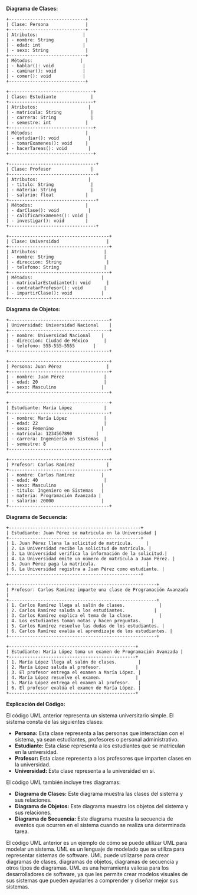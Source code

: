 **Diagrama de Clases:**

```
+-----------------------------+
| Clase: Persona              |
+-----------------------------+
| Atributos:                 |
| - nombre: String            |
| - edad: int                |
| - sexo: String              |
+-----------------------------+
| Métodos:                  |
| - hablar(): void           |
| - caminar(): void          |
| - comer(): void            |
+-----------------------------+

+--------------------------------+
| Clase: Estudiante             |
+--------------------------------+
| Atributos:                   |
| - matricula: String           |
| - carrera: String             |
| - semestre: int             |
+--------------------------------+
| Métodos:                    |
| - estudiar(): void           |
| - tomarExamenes(): void     |
| - hacerTareas(): void        |
+--------------------------------+

+---------------------------------+
| Clase: Profesor               |
+---------------------------------+
| Atributos:                   |
| - titulo: String              |
| - materia: String             |
| - salario: float            |
+---------------------------------+
| Métodos:                    |
| - darClase(): void           |
| - calificarExamenes(): void |
| - investigar(): void        |
+---------------------------------+

+--------------------------------------+
| Clase: Universidad                  |
+--------------------------------------+
| Atributos:                         |
| - nombre: String                   |
| - direccion: String                 |
| - telefono: String                 |
+--------------------------------------+
| Métodos:                          |
| - matricularEstudiante(): void      |
| - contratarProfesor(): void        |
| - impartirClase(): void           |
+--------------------------------------+
```

**Diagrama de Objetos:**

```
+--------------------------------------+
| Universidad: Universidad Nacional    |
+--------------------------------------+
| - nombre: Universidad Nacional    |
| - direccion: Ciudad de México      |
| - telefono: 555-555-5555       |
+--------------------------------------+

+--------------------------------------+
| Persona: Juan Pérez                 |
+--------------------------------------+
| - nombre: Juan Pérez               |
| - edad: 20                         |
| - sexo: Masculino                 |
+--------------------------------------+

+--------------------------------------+
| Estudiante: María López            |
+--------------------------------------+
| - nombre: María López              |
| - edad: 22                         |
| - sexo: Femenino                  |
| - matricula: 1234567890         |
| - carrera: Ingeniería en Sistemas  |
| - semestre: 8                     |
+--------------------------------------+

+--------------------------------------+
| Profesor: Carlos Ramírez            |
+--------------------------------------+
| - nombre: Carlos Ramírez          |
| - edad: 40                         |
| - sexo: Masculino                 |
| - titulo: Ingeniero en Sistemas   |
| - materia: Programación Avanzada |
| - salario: 20000                  |
+--------------------------------------+
```

**Diagrama de Secuencia:**

```
+--------------------------------------------------+
| Estudiante: Juan Pérez se matricula en la Universidad |
+--------------------------------------------------+
| 1. Juan Pérez llena la solicitud de matrícula.     |
| 2. La Universidad recibe la solicitud de matrícula. |
| 3. La Universidad verifica la información de la solicitud.|
| 4. La Universidad emite un número de matrícula a Juan Pérez. |
| 5. Juan Pérez paga la matrícula.                   |
| 6. La Universidad registra a Juan Pérez como estudiante. |
+--------------------------------------------------+

+--------------------------------------------------------+
| Profesor: Carlos Ramírez imparte una clase de Programación Avanzada |
+--------------------------------------------------------+
| 1. Carlos Ramírez llega al salón de clases.             |
| 2. Carlos Ramírez saluda a los estudiantes.           |
| 3. Carlos Ramírez explica el tema de la clase.          |
| 4. Los estudiantes toman notas y hacen preguntas.    |
| 5. Carlos Ramírez resuelve las dudas de los estudiantes. |
| 6. Carlos Ramírez evalúa el aprendizaje de los estudiantes. |
+--------------------------------------------------------+

+------------------------------------------------+
| Estudiante: María López toma un examen de Programación Avanzada |
+------------------------------------------------+
| 1. María López llega al salón de clases.        |
| 2. María López saluda al profesor.             |
| 3. El profesor entrega el examen a María López. |
| 4. María López resuelve el examen.             |
| 5. María López entrega el examen al profesor.   |
| 6. El profesor evalúa el examen de María López. |
+------------------------------------------------+
```

**Explicación del Código:**

El código UML anterior representa un sistema universitario simple. El sistema consta de las siguientes clases:

* **Persona:** Esta clase representa a las personas que interactúan con el sistema, ya sean estudiantes, profesores o personal administrativo.
* **Estudiante:** Esta clase representa a los estudiantes que se matriculan en la universidad.
* **Profesor:** Esta clase representa a los profesores que imparten clases en la universidad.
* **Universidad:** Esta clase representa a la universidad en sí.

El código UML también incluye tres diagramas:

* **Diagrama de Clases:** Este diagrama muestra las clases del sistema y sus relaciones.
* **Diagrama de Objetos:** Este diagrama muestra los objetos del sistema y sus relaciones.
* **Diagrama de Secuencia:** Este diagrama muestra la secuencia de eventos que ocurren en el sistema cuando se realiza una determinada tarea.

El código UML anterior es un ejemplo de cómo se puede utilizar UML para modelar un sistema. UML es un lenguaje de modelado que se utiliza para representar sistemas de software. UML puede utilizarse para crear diagramas de clases, diagramas de objetos, diagramas de secuencia y otros tipos de diagramas. UML es una herramienta valiosa para los desarrolladores de software, ya que les permite crear modelos visuales de sus sistemas que pueden ayudarles a comprender y diseñar mejor sus sistemas.